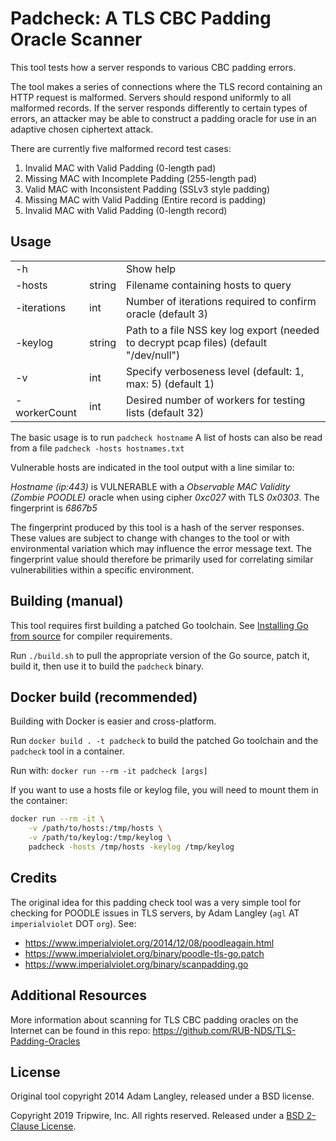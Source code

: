 # Padcheck: A TLS CBC Padding Oracle Scanner

This tool tests how a server responds to various CBC padding errors.

The tool makes a series of connections where the TLS record containing an HTTP request is malformed. Servers should respond uniformly to all malformed records. If the server responds differently to certain types of errors, an attacker may be able to construct a padding oracle for use in an adaptive chosen ciphertext attack.

There are currently five malformed record test cases: 
1. Invalid MAC with Valid Padding (0-length pad)
2. Missing MAC with Incomplete Padding (255-length pad)
3. Valid MAC with Inconsistent Padding (SSLv3 style padding)
4. Missing MAC with Valid Padding (Entire record is padding)
5. Invalid MAC with Valid Padding (0-length record)

## Usage

|              |        |                                                                                        |
| ------------ | ------ | -------------------------------------------------------------------------------------- |
| -h           |        | Show help                                                                              |
| -hosts       | string | Filename containing hosts to query                                                     |
| -iterations  | int    | Number of iterations required to confirm oracle (default 3)                            |
| -keylog      | string | Path to a file NSS key log export (needed to decrypt pcap files) (default "/dev/null") |
| -v           | int    | Specify verboseness level (default: 1, max: 5) (default 1)                             |
| -workerCount | int    | Desired number of workers for testing lists (default 32)                               |

The basic usage is to run ```padcheck hostname```
A list of hosts can also be read from a file ```padcheck -hosts hostnames.txt```

Vulnerable hosts are indicated in the tool output with a line similar to:

*Hostname (ip:443)* is VULNERABLE with a *Observable MAC Validity (Zombie POODLE)* oracle when using cipher *0xc027* with TLS *0x0303*. The fingerprint is *6867b5*

The fingerprint produced by this tool is a hash of the server responses. These values are subject to change with changes to the tool or with environmental variation which may influence the error message text. The fingerprint value should therefore be primarily used for correlating similar vulnerabilities within a specific environment.


## Building (manual)

This tool requires first building a patched Go toolchain. See [Installing Go from source](https://golang.org/doc/install/source) for compiler requirements.

Run `./build.sh` to pull the appropriate version of the Go source, patch it, build it, then use it to build the `padcheck` binary.

## Docker build (recommended)

Building with Docker is easier and cross-platform.

Run `docker build . -t padcheck` to build the patched Go toolchain and the `padcheck` tool in a container.

Run with: `docker run --rm -it padcheck [args]`

If you want to use a hosts file or keylog file, you will need to mount them in the container:

```sh
docker run --rm -it \
    -v /path/to/hosts:/tmp/hosts \
    -v /path/to/keylog:/tmp/keylog \
    padcheck -hosts /tmp/hosts -keylog /tmp/keylog
```

## Credits

The original idea for this padding check tool was a very simple tool for checking for POODLE issues in TLS servers, by Adam Langley (`agl` AT `imperialviolet` DOT `org`). See:

- https://www.imperialviolet.org/2014/12/08/poodleagain.html
- https://www.imperialviolet.org/binary/poodle-tls-go.patch
- https://www.imperialviolet.org/binary/scanpadding.go

## Additional Resources

More information about scanning for TLS CBC padding oracles on the Internet can be found in this repo: https://github.com/RUB-NDS/TLS-Padding-Oracles


## License

Original tool copyright 2014 Adam Langley, released under a BSD license.

Copyright 2019 Tripwire, Inc. All rights reserved.
Released under a [BSD 2-Clause License](./LICENSE).
